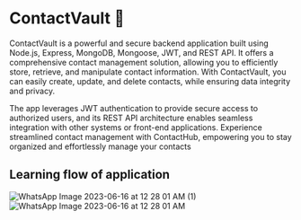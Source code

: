 # ContactVault 📇
ContactVault is a powerful and secure backend application built using Node.js, Express, MongoDB, Mongoose, JWT, and REST API. It offers a comprehensive contact management solution, allowing you to efficiently store, retrieve, and manipulate contact information. With ContactVault, you can easily create, update, and delete contacts, while ensuring data integrity and privacy.

The app leverages JWT authentication to provide secure access to authorized users, and its REST API architecture enables seamless integration with other systems or front-end applications. Experience streamlined contact management with ContactHub, empowering you to stay organized and effortlessly manage your contacts <br>

## Learning flow of application

![WhatsApp Image 2023-06-16 at 12 28 01 AM (1)](https://github.com/Stroller15/ContactVault-backend/assets/84174011/62c892f9-74a9-4b07-a075-b99fbbb4d21f)
![WhatsApp Image 2023-06-16 at 12 28 01 AM](https://github.com/Stroller15/ContactVault-backend/assets/84174011/cbb1a027-2e6c-47b7-8dc3-169350563aa8)
